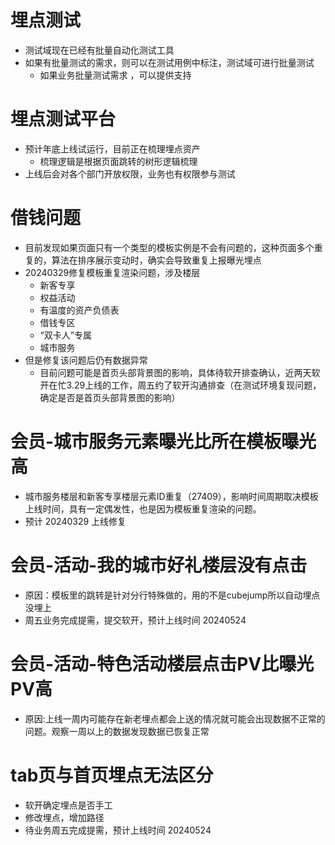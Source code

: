 # 埋点测试
- 测试域现在已经有批量自动化测试工具
- 如果有批量测试的需求，则可以在测试用例中标注，测试域可进行批量测试
  - 如果业务批量测试需求 ，可以提供支持

# 埋点测试平台
- 预计年底上线试运行，目前正在梳理埋点资产
  - 梳理逻辑是根据页面跳转的树形逻辑梳理
- 上线后会对各个部门开放权限，业务也有权限参与测试

# 借钱问题
- 目前发现如果页面只有一个类型的模板实例是不会有问题的，这种页面多个重复的，算法在排序展示变动时，确实会导致重复上报曝光埋点
- 20240329修复模板重复渲染问题，涉及楼层
  - 新客专享
  - 权益活动
  - 有温度的资产负债表
  - 借钱专区
  - “双卡人”专属
  - 城市服务
- 但是修复该问题后仍有数据异常
  - 目前问题可能是首页头部背景图的影响，具体待软开排查确认，近两天软开在忙3.29上线的工作，周五约了软开沟通排查（在测试环境复现问题，确定是否是首页头部背景图的影响）

# 会员-城市服务元素曝光比所在模板曝光高
- 城市服务楼层和新客专享楼层元素ID重复（27409），影响时间周期取决模板上线时间，具有一定偶发性，也是因为模板重复渲染的问题。
- 预计 20240329 上线修复

# 会员-活动-我的城市好礼楼层没有点击
- 原因：模板里的跳转是针对分行特殊做的，用的不是cubejump所以自动埋点没埋上
- 周五业务完成提需，提交软开，预计上线时间 20240524

# 会员-活动-特色活动楼层点击PV比曝光PV高

- 原因:上线一周内可能存在新老埋点都会上送的情况就可能会出现数据不正常的问题。观察一周以上的数据发现数据已恢复正常

# tab页与首页埋点无法区分
- 软开确定埋点是否手工
- 修改埋点，增加路径
- 待业务周五完成提需，预计上线时间 20240524

